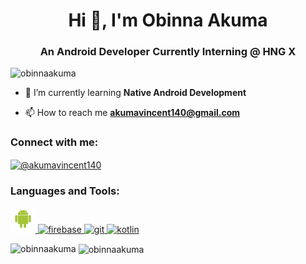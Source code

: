 <h1 align="center">Hi 👋, I'm Obinna Akuma</h1>
<h3 align="center">An Android Developer Currently Interning @ HNG X</h3>

<p align="left"> <img src="https://komarev.com/ghpvc/?username=obinnaakuma&label=Profile%20views&color=0e75b6&style=flat" alt="obinnaakuma" /> </p>

- 🌱 I’m currently learning **Native Android Development**

- 📫 How to reach me **akumavincent140@gmail.com**

<h3 align="left">Connect with me:</h3>
<p align="left">
<a href="https://medium.com/@akumavincent140" target="blank"><img align="center" src="https://raw.githubusercontent.com/rahuldkjain/github-profile-readme-generator/master/src/images/icons/Social/medium.svg" alt="@akumavincent140" height="30" width="40" /></a>
</p>

<h3 align="left">Languages and Tools:</h3>
<p align="left"> <a href="https://developer.android.com" target="_blank" rel="noreferrer"> <img src="https://raw.githubusercontent.com/devicons/devicon/master/icons/android/android-original-wordmark.svg" alt="android" width="40" height="40"/> </a> <a href="https://firebase.google.com/" target="_blank" rel="noreferrer"> <img src="https://www.vectorlogo.zone/logos/firebase/firebase-icon.svg" alt="firebase" width="40" height="40"/> </a> <a href="https://git-scm.com/" target="_blank" rel="noreferrer"> <img src="https://www.vectorlogo.zone/logos/git-scm/git-scm-icon.svg" alt="git" width="40" height="40"/> </a> <a href="https://kotlinlang.org" target="_blank" rel="noreferrer"> <img src="https://www.vectorlogo.zone/logos/kotlinlang/kotlinlang-icon.svg" alt="kotlin" width="40" height="40"/> </a> </p>

<p><img align="left" src="https://github-readme-stats.vercel.app/api/top-langs?username=obinnaakuma&show_icons=true&locale=en&layout=compact" alt="obinnaakuma" /></p>

<p>&nbsp;<img align="center" src="https://github-readme-stats.vercel.app/api?username=obinnaakuma&show_icons=true&locale=en" alt="obinnaakuma" /></p>
